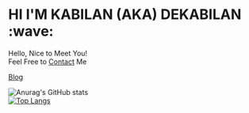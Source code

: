 
<h1>HI I'M KABILAN (AKA) DEKABILAN :wave:</h1>
Hello, Nice to Meet You!<br>
Feel Free to
<a href="https://dekabilan.me">Contact</a> Me
<p></p>
<a href="https://dekabilan.github.io/Blog_Site">Blog</a>

![Anurag's GitHub stats](https://github-readme-stats.vercel.app/api?username=DeKabilan&show_icons=true)
<br/>
[![Top Langs](https://github-readme-stats.vercel.app/api/top-langs/?username=DeKabilan&layout=compact)](https://github.com/DeKabilan/github-readme-stats)
